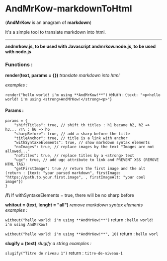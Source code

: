 # AndMrKow-markdownToHtml
(**AndMrKow** is an anagram of **markdown**)

It's a simple tool to translate markdown into html.

------
**andmrkow.js, to be used with Javascript**
**andmrkow.node.js, to be used with node.js**

### Functions :
**render(text, params = {})** *translate markdown into html*

*examples :*

`render("hello world! i'm using **AndMrKow!**")`
return : `{text: "<p>hello world! i'm using <strong>AndMrKow!</strong><p>"}`

#### Params :

    params = {
        "shiftTitles": true, // shift th titles : h1 became h2, h2 => h3... /!\ : h6 => h6
        "sharpBefore": true, // add a sharp before the title
        "titleAnchor": true, // title is a link with anchor
        "withSyntaxeElements": true, // show markdown syntax elements
        "noImages": true, // replace images by the text "Images are not allowed..."
        "noTitles": true, // replace titles by a <strong> text
        "ugc": true, // add ugc attribute to link and PREVENT XSS (REMOVE HTML TAG)
        "getFirstImage": true // return the first image and the alt (return : {text: "your parsed markdown", firstImage: "https://path.to.your.first.image", , firstImageAlt: "your cool image"})
    }

**/!\\** If withSyntaxeElements = true, there will be no sharp before


**whitout = (text, lenght = "all")** *remove markdown syntax elements*
*examples :*

`without("hello world! i'm using **AndMrKow!**")`
return : `hello world! i'm using AndMrKow!`

`without("hello world! i'm using **AndMrKow!**", 10)`
return : `hello worl`

**slugify = (text)** *slugify a string*
*examples :*

`slugify("Titre de niveau 1")`
return : `titre-de-niveau-1`